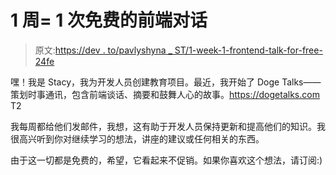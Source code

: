 # 1 周= 1 次免费的前端对话

> 原文:[https://dev . to/pavlyshyna _ ST/1-week-1-frontend-talk-for-free-24fe](https://dev.to/pavlyshyna_st/1-week-1-frontend-talk-for-free-24fe)

嘿！我是 Stacy，我为开发人员创建教育项目。最近，我开始了 Doge Talks——策划时事通讯，包含前端谈话、摘要和鼓舞人心的故事。https://dogetalks.com
T2

我每周都给他们发邮件，我想，这有助于开发人员保持更新和提高他们的知识。我很高兴听到你对继续学习的想法，讲座的建议或任何相关的东西。

由于这一切都是免费的，希望，它看起来不促销。如果你喜欢这个想法，请订阅:)